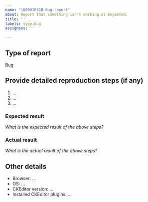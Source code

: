 ```yaml
---
name: "\U0001F41B Bug report"
about: Report that something isn't working as expected.
title: ''
labels: type:bug
assignees: ''

---
```


## Type of report

Bug

## Provide detailed reproduction steps (if any)

<!--
Including simple reproduction is also a good idea. It can drastically decrease the time
needed to reproduce the issue by our team, which means it can speed helping you!

You can use our samples to create reproductions:

* CodePen: https://codepen.io/Comandeer/pen/ExaMgpz
* JSFiddle: https://jsfiddle.net/Comandeer/d6ey8a2w/
* JSBin: https://jsbin.com/keqekef/1/edit?html,js,output
* StackBlitz: https://stackblitz.com/edit/js-vcqfw3
-->

1. …
2. …
3. …

### Expected result

*What is the expected result of the above steps?*

### Actual result

*What is the actual result of the above steps?*

## Other details

* Browser: …
* OS: …
* CKEditor version: …
* Installed CKEditor plugins: …
